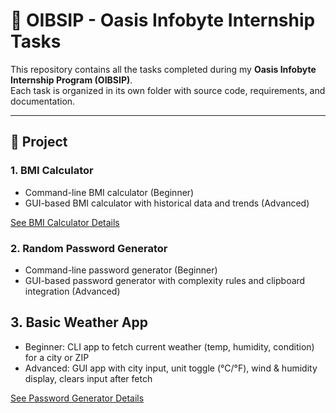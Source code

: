 # 🌟 OIBSIP - Oasis Infobyte Internship Tasks

This repository contains all the tasks completed during my **Oasis Infobyte Internship Program (OIBSIP)**.  
Each task is organized in its own folder with source code, requirements, and documentation.

---

## 📁 Project 

### 1. BMI Calculator
- Command-line BMI calculator (Beginner)
- GUI-based BMI calculator with historical data and trends (Advanced)

[See BMI Calculator Details](Task1_BMI_Tracker/README.md)

### 2. Random Password Generator
- Command-line password generator (Beginner)
- GUI-based password generator with complexity rules and clipboard integration (Advanced)

## 3. Basic Weather App
- Beginner: CLI app to fetch current weather (temp, humidity, condition) for a city or ZIP
- Advanced: GUI app with city input, unit toggle (°C/°F), wind & humidity display, clears input after fetch

[See Password Generator Details](Task3_Weather_App/README.md)
